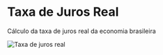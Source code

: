 # Taxa de Juros Real
 Cálculo da taxa de juros real da economia brasileira

![Taxa de juros real](https://github.com/[schoulten]/[juro-real]/blob/[main]/juro-real.jpg?raw=true)
